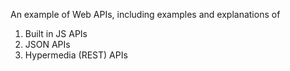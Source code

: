 An example of Web APIs, including examples and explanations of
1. Built in JS APIs
2. JSON APIs
3. Hypermedia (REST) APIs
